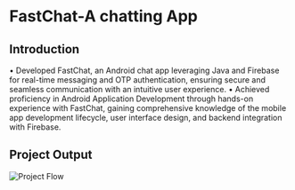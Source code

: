 # FastChat-A chatting App 

## Introduction
• Developed FastChat, an Android chat app leveraging Java and Firebase for real-time messaging and OTP authentication, ensuring secure and seamless
communication with an intuitive user experience.
• Achieved proficiency in Android Application Development through hands-on experience with FastChat, gaining comprehensive knowledge of the mobile
app development lifecycle, user interface design, and backend integration with Firebase.

## Project Output

   ![Project Flow](1.png)

